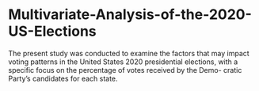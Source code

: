 # Multivariate-Analysis-of-the-2020-US-Elections
The present study was conducted to examine the factors that may impact voting patterns in the United States 2020 presidential elections, with a specific focus on the percentage of votes received by the Demo- cratic Party’s candidates for each state.
